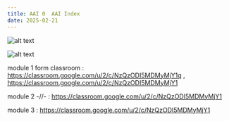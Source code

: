 ```yaml
---
title: AAI 0  AAI Index
date: 2025-02-21
---
```


![alt text](/images/Pastedimage20250201211133.png)

![alt text](/images/Pastedimage20250201211156.png)


module 1 form classroom : https://classroom.google.com/u/2/c/NzQzODI5MDMyMjY1q ,
https://classroom.google.com/u/2/c/NzQzODI5MDMyMjY1

module 2 -//- : https://classroom.google.com/u/2/c/NzQzODI5MDMyMjY1

module 3 : https://classroom.google.com/u/2/c/NzQzODI5MDMyMjY1